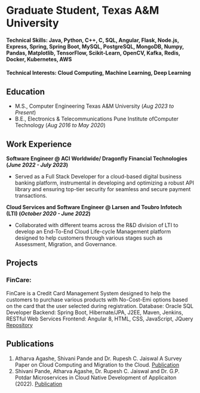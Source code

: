 # Graduate Student, Texas A&M University

#### Technical Skills: Java, Python, C++, C, SQL, Angular, Flask, Node.js, Express, Spring, Spring Boot, MySQL, PostgreSQL, MongoDB, Numpy, Pandas, Matplotlib, TensorFlow, Scikit-Learn, OpenCV, Kafka, Redis, Docker, Kubernetes, AWS
#### Technical Interests: Cloud Computing, Machine Learning, Deep Learning

## Education
- M.S., Computer Engineering	Texas A&M University 	(_Aug 2023 to Present_)		        		
- B.E., Electronics & Telecommunications  Pune Institute ofComputer Technology (_Aug 2016 to May 2020_)

## Work Experience
**Software Engineer @ ACI Worldwide/ Dragonfly Financial Technologies (_June 2022 - July 2023_)**
- Served as a Full Stack Developer for a cloud-based digital business banking platform, instrumental in developing and optimizing a robust API library and ensuring top-tier security for seamless and secure payment transactions.

**Cloud Services and Software Engineer @ Larsen and Toubro Infotech (LTI) (_October 2020 - June 2022_)**
- Collaborated with different teams across the R\&D division of LTI to develop an End-To-End Cloud Life-cycle Management platform designed to help customers through various stages such as Assessment, Migration, and Governance.


## Projects
### FinCare:
FinCare is a Credit Card Management System designed to help the customers to purchase various products with No-Cost-Emi options based on the card that the user selected during registration.
Database: Oracle SQL Developer
Backend: Spring Boot, Hibernate/JPA, J2EE, Maven, Jenkins, RESTful Web Services
Frontend: Angular 8, HTML, CSS, JavaScript, JQuery
[Repository](https://github.com/a-agashe/FinCare)

## Publications
1. Atharva Agashe, Shivani Pande and Dr. Rupesh C. Jaiswal A Survey Paper on Cloud Computing and Migration to the Cloud. [Publication](https://www.jetir.org/papers/JETIR2210035.pdf)
2. Shivani Pande, Atharva Agashe, Dr. Rupesh C. Jaiswal and Dr. G.P. Potdar Microservices in Cloud Native Development of Applicaiton (2022). [Publication](https://ijcrt.org/papers/IJCRT2210367.pdf)
